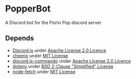 # PopperBot
A Discord bot for the Florin Pop discord server

## Depends
 - [Discord.js](https://github.com/discordjs/discord.js) under [Apache License 2.0 Licence](https://github.com/discordjs/discord.js/blob/master/LICENSE)
 - [cheerio](https://github.com/cheeriojs/cheerio) under [MIT License](https://github.com/cheeriojs/cheerio/blob/v1.0.0/LICENSE)
 - [discord.js-commando](https://github.com/discordjs/Commando) under [Apache License 2.0 Licence](https://github.com/discordjs/Commando/blob/master/LICENSE)
 - [dotenv](https://github.com/motdotla/dotenv) under [BSD 2-Clause "Simplified" License](https://github.com/motdotla/dotenv/blob/master/LICENSE)
 - [node-fetch](https://github.com/node-fetch/node-fetch) under [MIT License](https://github.com/node-fetch/node-fetch/blob/master/LICENSE.md)
